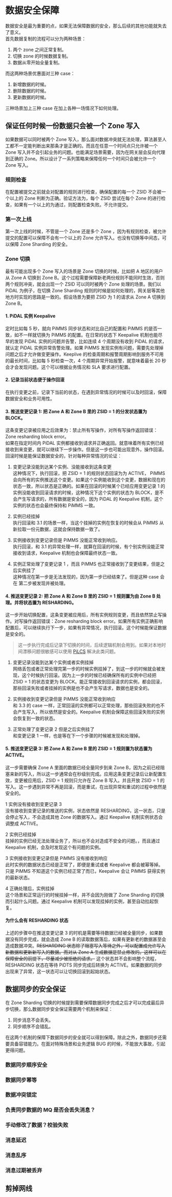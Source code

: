 # 数据安全保障
数据安全是最为重要的点，如果无法保障数据的安全，那么后续的其他功能就失去了意义。  
首先数据复制的流程可以分为两种场景：
1. 两个 zone 之间正常复制。
2. 切换 zone 的时候数据复制。
3. 数据从零开始全量复制。

而这两种场景优惠面对三种 case：
1. 新增数据的时候。
2. 删除数据的时候。
3. 更新数据的时候。

三种场景加上三种 case 在加上各种一场情况下如何处理。

## 保证任何时候一份数据只会被一个 Zone 写入
如果数据可以同时被两个 Zone 写入，那么面对数据冲突就无法处理，算法甚至人工都不一定能判断出来那条才是正确的。而且在任意一个时间点只允许被一个 Zone 写入并不会引起业务的问题。也能满足场景需要，因为在网关层会反向代理到正确的 Zone。所以设计了一系列策略来保障任何一个时间只会被允许一个 Zone 写入。
### 规则检查
在配置被提交之前就会对配置的规则进行检查，确保配置的每一个 ZSID 不会被一个以上的 Zone 判断为正确。验证方法为，每个 ZSID 尝试在每个 Zone 的进行检查，如果有一个以上的为通过，则配置检查失败。不允许提交。

### 第一次上线
第一次上线的时候，不管是一个 Zone 还是多个 Zone ，因为有规则检查，被允许提交的配置可以保障不会有一个以上的 Zone 允许写入。也没有切换等中间态，可以保障 Zone Sharding 的安全。

### Zone 切换
最有可能出现多个 Zone 写入的场景是 Zone 切换的时候，比如把 A 地区的用户从 Zone A 切换到 Zone B。这个过程需要保障新老两份规则不能同时生效，否则两个规则冲突，就会出现一个 ZSID 可以同时被两个 Zone 处理的场景。我们以 PiDAL 为例子，在切换 Zone Sharding 规则的时候是如何处理的，网关层等其他地方时实现的思路是一致的。假设场景为要把 ZSID 为 1 的请求从 Zone A 切换到 Zone B。  

#### 1. PiDAL 实例 Keepalive  
定时比如每 5 秒，就向 PiMMS 同步状态和对比自己的配置和 PiMMS 的是否一致，如不一样就切换为 PiMMS 的配置。在日常的状态下 Keepalive 机制也能尽早的发现 PiDAL 实例的问题并告警，比如连续 4 个周期没有收到 PiDAL 的请求，就认定 PiDAL 实例异常告警处理。如果 PiMMS 发现实例有问题，需要先处理掉问题之后才允许做变更操作。Keeplive 的检查周期和报警周期影响到服务不可用的最长时间，比如每 5 秒检查一次，4 个周期异常开始报警，就意味着最长 20 秒会才会发现问题。这个可以根据业务情况和 SLA 要求进行配置。

#### 2. 记录当前状态便于操作回滚  
在执行变更之前，记录下当前的状态，在遇到异常情况的时候可以及时回滚，保障数据安全和业务可用性。

#### 3. 推送变更记录 1: 把 Zone A 和 Zone B 里的 ZSID = 1 的分发状态置为 BLOCK。  
这条变更记录被应用之后效果为：禁止所有写操作，对所有写操作返回错误：Zone resharding block error。   
如果在指定时间内 PiDAL 实例都接收到请求并正确返回。就意味着所有实例已经接收到来变更，就可以继续下一步操作。但是这一步也可能出现意外，操作回滚。回滚时候是能保证数据安全的，针对每种异常情况的论证：

1. 变更记录没能到达某个实例、没能接收到这条变更  
这种情况下，执行回滚，把 ZSID = 1 的规则状态回滚为为 ACTIVE， PiMMS 会向所有的实例推送这个变更。如果这个实例能收到这个变更，数据和现在的状态一致，所以状态是正确的。如果在回滚的时候某个已经应用变更记录 1 的实例没能收到回滚请求的时候，这种情况下这个实例的状态为 BLOCK，是不会产生写请求的，所有数据是安全的，因为 PiDAL 的 Keepalive 机制，这个实例的状态也会最终保持和 PiMMS 一致。

2. 实例已经挂掉  
执行回滚和 3.1 的场景一样，当这个挂掉的实例在恢复的时候会从 PiMMS 从新拉取一份元数据，这就会保持数据一致了。

3. 实例接收到变更记录但是 PiMMS 没能正常收到响应。  
执行回滚，和 3.1 的异常处理一样，就算在回滚的时候，有个别实例没能正常接收到请求，Keepalive 机制也会保障最终状态一致。

4. 实例正常处理了变更记录 1 ，而且 PiMMS 也正常接收到了变更结果，但是之后实例挂了  
这种情况在第一步是无法发现的，因为第一步已经结束了。但是这种 case 会在 第二步被发现并被处理。

#### 4. 推送变更记录 2: 把 Zone A 和 Zone B 里的 ZSID = 1 规则置为由 Zone B 处理。并将状态置为 RESHARDING。  
这一步开始切换配置，这条变更被应用后，所有实例规则变更，而且依然禁止写操作。对写操作返回错误：Zone resharding block error。如果所有实例正确影响配置后，可以继续执行下一步，如果有异常情况，执行回滚。这个时候能保证数据是安全的。

> 这一步执行完成后记录下切换的时间，后续逻辑机制会用到。如果对本地时间漂移问题很敏感可以使用 [PiLCS](/pilcs/introduction) 解决此类问题。

1. 变更记录没能到达某个实例或者实例挂掉  
网络丢包或者正常处理完第一步的时候实例挂掉了，到这一步的时候就会被发现，这个时候执行回滚。因为上一步的时候已经确保所有的实例中已经把 ZSID = 1 的状态变更为 BLOCK。能正常接收到回滚请求的实例，都会回滚，那些回滚失败或者挂掉的实例是也不会产生写请求，数据也是安全的。

2. 实例接收到变更记录但是 PiMMS 没能正常收到响应  
和 3.3 的 case 一样，正常回滚的实例都可以正常处理，那些回滚失败的也不会产生写入，所以依然是安全的。Keepalive 机制会保障这些回滚失败的实例会恢复到一致的状态。

3. 正常处理了变更记录 2 但是之后实例挂了  
和变更记录 1 一样，也是等在下一个步骤的时候被发现和处理掉。

#### 5. 推送变更记录 3: 把 Zone A 和 Zone B 里的 ZSID = 1 规则置为状态置为 ACTIVE。  
这一步需要确保 Zone A 里面的数据已经全量同步到来 Zone B，因为之前已经阻塞来新的写入，所以这一步通常会在秒级别完成。应用这条变更记录后让新配置生效，变更被应用后，ZSID = 1 规则只允许在 Zone B 写入。并且开放 ZSID = 1 的写入。这一步遇到异常不再是回滚，而是重试，在出现异常和重试的过程中依然是安全的。

1 实例没有接收到变更记录 3  
没有接收到变更记录的推送的实例，状态依然是 RESHARDING，这一状态，只是会停止写入，不会造成其他 Zone 的数据写入。通过 Keepalive 机制实例状态会调整成 ACTIVE。

2 实例已经挂掉  
挂掉的实例已经无法处理业务了，所以也不会对造成不安全的问题。，而且通过 Keepalive 机制，会及时发现这个有问题的实例。

3 实例接收到变更记录但是 PiMMS 没有接收到响应  
此时实例的数据状态已经是正常了，即便是重试或者 Keepalive 都会被幂等掉。只是 PiMMS 不知道这个实例已经正常了而已，Keepalive 会让 PiMMS 获得实例的最新状态。

4 正确处理后，实例挂掉  
这个场景和正常运行的时候挂掉一样，并不会因为刚做了 Zone Sharding 的切换而引起什么问题。通过 Keepalive 机制可以发现挂掉的实例，甚至自动拉起恢复。

#### 为什么会有 RESHARDING 状态
上述的步骤中在推送变更记录 3 的时机是需要等待数据已经被全量同步，如果数据没有同步完成，就会造成 Zone B 的读取数据落后，如果有更新老的数据甚至会造成数据冲突。~~RESHARDING 状态除了阻塞写入等待之外，可以配置成允许写入新数据和更新新写入的数据。而对从 Zone A 生成数据是禁止修改的。这样可以在保障安全的前提下，尽量减少被拒绝的请求。~~ 这个状态并不会影响整个流程，RESHARDING 状态在等待 PiDTS 同步完成后转换为 ACTIVE。如果数据的同步出现来了异常，这一状态可以让切换回滚到起始状态。

## 数据同步的安全保证
在 Zone Sharding 切换的时候提到需要保障数据同步完成之后才可以完成最后异步切换，那么数据同步安全保证需要两个机制来保证：
1. 同步消息不会丢失。
2. 同步顺序不会错乱。

在这两个机制的保障下数据同步的安全就可以得到保障。除此之外，数据同步还需要具备容错能力。在面对特殊场景和业务逻辑 BUG 的时候，不能放大事故，引起更得问题。

### 数据同步顺序安全

### 数据同步幂等

### 数据冲突锁定

### 负责同步数据的 MQ 是否会丢失消息？
### 手动修改了数据？校验失败
### 消息延迟
### 消息乱序
### 消息过期被丢弃

## 剪掉网线